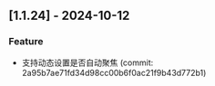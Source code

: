 ## [1.1.24] - 2024-10-12

### Feature

- 支持动态设置是否自动聚焦 (commit: 2a95b7ae71fd34d98cc00b6f0ac21f9b43d772b1)
